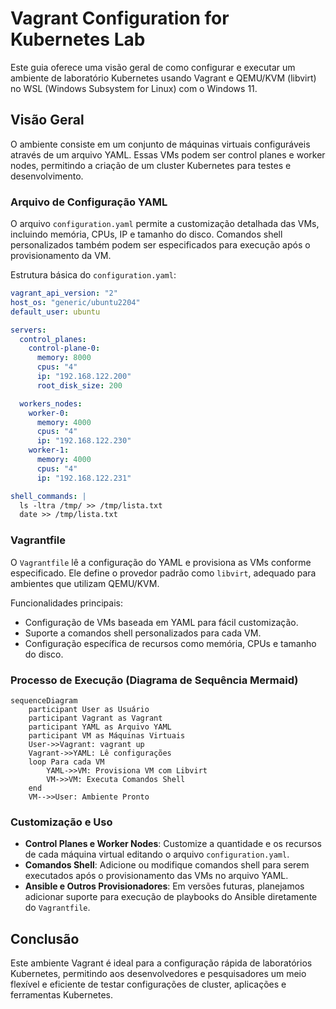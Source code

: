 # Vagrant Configuration for Kubernetes Lab

Este guia oferece uma visão geral de como configurar e executar um ambiente de laboratório Kubernetes usando Vagrant e QEMU/KVM (libvirt) no WSL (Windows Subsystem for Linux) com o Windows 11.

## Visão Geral

O ambiente consiste em um conjunto de máquinas virtuais configuráveis através de um arquivo YAML. Essas VMs podem ser control planes e worker nodes, permitindo a criação de um cluster Kubernetes para testes e desenvolvimento.

### Arquivo de Configuração YAML

O arquivo `configuration.yaml` permite a customização detalhada das VMs, incluindo memória, CPUs, IP e tamanho do disco. Comandos shell personalizados também podem ser especificados para execução após o provisionamento da VM.

Estrutura básica do `configuration.yaml`:

```yaml
vagrant_api_version: "2"
host_os: "generic/ubuntu2204"
default_user: ubuntu

servers:
  control_planes:
    control-plane-0:
      memory: 8000
      cpus: "4"
      ip: "192.168.122.200"
      root_disk_size: 200

  workers_nodes:
    worker-0:
      memory: 4000
      cpus: "4"
      ip: "192.168.122.230"
    worker-1:
      memory: 4000
      cpus: "4"
      ip: "192.168.122.231"

shell_commands: |
  ls -ltra /tmp/ >> /tmp/lista.txt
  date >> /tmp/lista.txt
```

### Vagrantfile

O `Vagrantfile` lê a configuração do YAML e provisiona as VMs conforme especificado. Ele define o provedor padrão como `libvirt`, adequado para ambientes que utilizam QEMU/KVM.

Funcionalidades principais:

- Configuração de VMs baseada em YAML para fácil customização.
- Suporte a comandos shell personalizados para cada VM.
- Configuração específica de recursos como memória, CPUs e tamanho do disco.

### Processo de Execução (Diagrama de Sequência Mermaid)

```mermaid
sequenceDiagram
    participant User as Usuário
    participant Vagrant as Vagrant
    participant YAML as Arquivo YAML
    participant VM as Máquinas Virtuais
    User->>Vagrant: vagrant up
    Vagrant->>YAML: Lê configurações
    loop Para cada VM
        YAML->>VM: Provisiona VM com Libvirt
        VM->>VM: Executa Comandos Shell
    end
    VM-->>User: Ambiente Pronto
```

### Customização e Uso

- **Control Planes e Worker Nodes**: Customize a quantidade e os recursos de cada máquina virtual editando o arquivo `configuration.yaml`.
- **Comandos Shell**: Adicione ou modifique comandos shell para serem executados após o provisionamento das VMs no arquivo YAML.
- **Ansible e Outros Provisionadores**: Em versões futuras, planejamos adicionar suporte para execução de playbooks do Ansible diretamente do `Vagrantfile`.

## Conclusão

Este ambiente Vagrant é ideal para a configuração rápida de laboratórios Kubernetes, permitindo aos desenvolvedores e pesquisadores um meio flexível e eficiente de testar configurações de cluster, aplicações e ferramentas Kubernetes.
